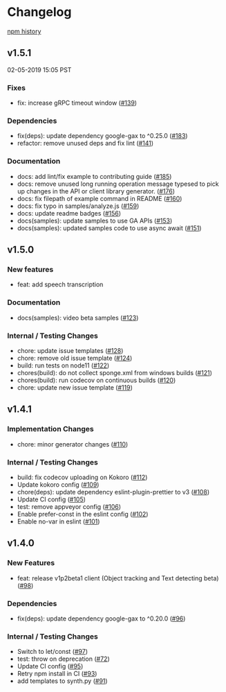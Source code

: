 # Changelog

[npm history][1]

[1]: https://www.npmjs.com/package/@google-cloud/video-intelligence?activeTab=versions

## v1.5.1

02-05-2019 15:05 PST

### Fixes
- fix: increase gRPC timeout window ([#139](https://github.com/googleapis/nodejs-video-intelligence/pull/139))

### Dependencies
- fix(deps): update dependency google-gax to ^0.25.0 ([#183](https://github.com/googleapis/nodejs-video-intelligence/pull/183))
- refactor: remove unused deps and fix lint ([#141](https://github.com/googleapis/nodejs-video-intelligence/pull/141))

### Documentation
- docs: add lint/fix example to contributing guide ([#185](https://github.com/googleapis/nodejs-video-intelligence/pull/185))
- docs: remove unused long running operation message typesed  to pick up changes in the API or client library generator. ([#176](https://github.com/googleapis/nodejs-video-intelligence/pull/176))
- docs: fix filepath of example command in README ([#160](https://github.com/googleapis/nodejs-video-intelligence/pull/160))
- docs: fix typo in samples/analyze.js ([#159](https://github.com/googleapis/nodejs-video-intelligence/pull/159))
- docs: update readme badges ([#156](https://github.com/googleapis/nodejs-video-intelligence/pull/156))
- docs(samples): update samples to use GA APIs ([#153](https://github.com/googleapis/nodejs-video-intelligence/pull/153))
- docs(samples): updated samples code to use async await ([#151](https://github.com/googleapis/nodejs-video-intelligence/pull/151))

## v1.5.0

### New features
- feat: add speech transcription

### Documentation
- docs(samples): video beta samples ([#123](https://github.com/googleapis/nodejs-video-intelligence/pull/123))

### Internal / Testing Changes
- chore: update issue templates ([#128](https://github.com/googleapis/nodejs-video-intelligence/pull/128))
- chore: remove old issue template ([#124](https://github.com/googleapis/nodejs-video-intelligence/pull/124))
- build: run tests on node11 ([#122](https://github.com/googleapis/nodejs-video-intelligence/pull/122))
- chores(build): do not collect sponge.xml from windows builds ([#121](https://github.com/googleapis/nodejs-video-intelligence/pull/121))
- chores(build): run codecov on continuous builds ([#120](https://github.com/googleapis/nodejs-video-intelligence/pull/120))
- chore: update new issue template ([#119](https://github.com/googleapis/nodejs-video-intelligence/pull/119))

## v1.4.1

### Implementation Changes
- chore: minor generator changes ([#110](https://github.com/googleapis/nodejs-video-intelligence/pull/110))

### Internal / Testing Changes
- build: fix codecov uploading on Kokoro ([#112](https://github.com/googleapis/nodejs-video-intelligence/pull/112))
- Update kokoro config ([#109](https://github.com/googleapis/nodejs-video-intelligence/pull/109))
- chore(deps): update dependency eslint-plugin-prettier to v3 ([#108](https://github.com/googleapis/nodejs-video-intelligence/pull/108))
- Update CI config ([#105](https://github.com/googleapis/nodejs-video-intelligence/pull/105))
- test: remove appveyor config ([#106](https://github.com/googleapis/nodejs-video-intelligence/pull/106))
- Enable prefer-const in the eslint config ([#102](https://github.com/googleapis/nodejs-video-intelligence/pull/102))
- Enable no-var in eslint ([#101](https://github.com/googleapis/nodejs-video-intelligence/pull/101))

## v1.4.0

### New Features
- feat: release v1p2beta1 client (Object tracking and Text detecting beta) ([#98](https://github.com/googleapis/nodejs-video-intelligence/pull/98))

### Dependencies
- fix(deps): update dependency google-gax to ^0.20.0 ([#96](https://github.com/googleapis/nodejs-video-intelligence/pull/96))

### Internal / Testing Changes
- Switch to let/const ([#97](https://github.com/googleapis/nodejs-video-intelligence/pull/97))
- test: throw on deprecation ([#72](https://github.com/googleapis/nodejs-video-intelligence/pull/72))
- Update CI config ([#95](https://github.com/googleapis/nodejs-video-intelligence/pull/95))
- Retry npm install in CI ([#93](https://github.com/googleapis/nodejs-video-intelligence/pull/93))
- add templates to synth.py ([#91](https://github.com/googleapis/nodejs-video-intelligence/pull/91))


